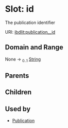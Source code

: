 
# Slot: id


The publication identifier

URI: [ibdlit:publication__id](http://w3id.org/ontogpt/ibd_literature/publication__id)


## Domain and Range

None &#8594;  <sub>0..1</sub> [String](types/String.md)

## Parents


## Children


## Used by

 * [Publication](Publication.md)
